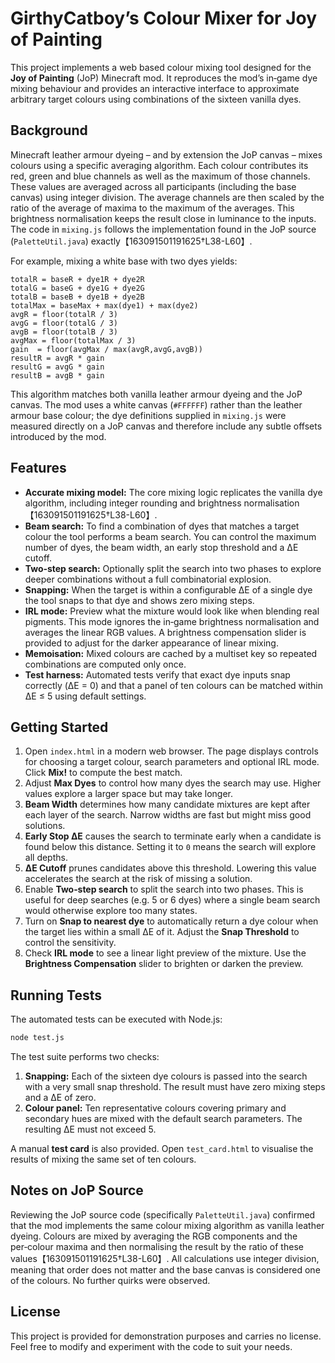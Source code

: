 # GirthyCatboy’s Colour Mixer for Joy of Painting

This project implements a web based colour mixing tool designed for the **Joy of Painting** (JoP) Minecraft mod.  It reproduces the mod’s in‑game dye mixing behaviour and provides an interactive interface to approximate arbitrary target colours using combinations of the sixteen vanilla dyes.

## Background

Minecraft leather armour dyeing – and by extension the JoP canvas – mixes colours using a specific averaging algorithm.  Each colour contributes its red, green and blue channels as well as the maximum of those channels.  These values are averaged across all participants (including the base canvas) using integer division.  The average channels are then scaled by the ratio of the average of maxima to the maximum of the averages.  This brightness normalisation keeps the result close in luminance to the inputs.  The code in `mixing.js` follows the implementation found in the JoP source (`PaletteUtil.java`) exactly【163091501191625†L38-L60】.

For example, mixing a white base with two dyes yields:

```
totalR = baseR + dye1R + dye2R
totalG = baseG + dye1G + dye2G
totalB = baseB + dye1B + dye2B
totalMax = baseMax + max(dye1) + max(dye2)
avgR = floor(totalR / 3)
avgG = floor(totalG / 3)
avgB = floor(totalB / 3)
avgMax = floor(totalMax / 3)
gain  = floor(avgMax / max(avgR,avgG,avgB))
resultR = avgR * gain
resultG = avgG * gain
resultB = avgB * gain
```

This algorithm matches both vanilla leather armour dyeing and the JoP canvas.  The mod uses a white canvas (`#FFFFFF`) rather than the leather armour base colour; the dye definitions supplied in `mixing.js` were measured directly on a JoP canvas and therefore include any subtle offsets introduced by the mod.

## Features

- **Accurate mixing model:** The core mixing logic replicates the vanilla dye algorithm, including integer rounding and brightness normalisation【163091501191625†L38-L60】.
- **Beam search:** To find a combination of dyes that matches a target colour the tool performs a beam search.  You can control the maximum number of dyes, the beam width, an early stop threshold and a ΔE cutoff.
- **Two‑step search:** Optionally split the search into two phases to explore deeper combinations without a full combinatorial explosion.
- **Snapping:** When the target is within a configurable ΔE of a single dye the tool snaps to that dye and shows zero mixing steps.
- **IRL mode:** Preview what the mixture would look like when blending real pigments.  This mode ignores the in‑game brightness normalisation and averages the linear RGB values.  A brightness compensation slider is provided to adjust for the darker appearance of linear mixing.
- **Memoisation:** Mixed colours are cached by a multiset key so repeated combinations are computed only once.
- **Test harness:** Automated tests verify that exact dye inputs snap correctly (ΔE = 0) and that a panel of ten colours can be matched within ΔE ≤ 5 using default settings.

## Getting Started

1. Open `index.html` in a modern web browser.  The page displays controls for choosing a target colour, search parameters and optional IRL mode.  Click **Mix!** to compute the best match.
2. Adjust **Max Dyes** to control how many dyes the search may use.  Higher values explore a larger space but may take longer.
3. **Beam Width** determines how many candidate mixtures are kept after each layer of the search.  Narrow widths are fast but might miss good solutions.
4. **Early Stop ΔE** causes the search to terminate early when a candidate is found below this distance.  Setting it to `0` means the search will explore all depths.
5. **ΔE Cutoff** prunes candidates above this threshold.  Lowering this value accelerates the search at the risk of missing a solution.
6. Enable **Two‑step search** to split the search into two phases.  This is useful for deep searches (e.g. 5 or 6 dyes) where a single beam search would otherwise explore too many states.
7. Turn on **Snap to nearest dye** to automatically return a dye colour when the target lies within a small ΔE of it.  Adjust the **Snap Threshold** to control the sensitivity.
8. Check **IRL mode** to see a linear light preview of the mixture.  Use the **Brightness Compensation** slider to brighten or darken the preview.

## Running Tests

The automated tests can be executed with Node.js:

```bash
node test.js
```

The test suite performs two checks:

1. **Snapping:** Each of the sixteen dye colours is passed into the search with a very small snap threshold.  The result must have zero mixing steps and a ΔE of zero.
2. **Colour panel:** Ten representative colours covering primary and secondary hues are mixed with the default search parameters.  The resulting ΔE must not exceed 5.

A manual **test card** is also provided.  Open `test_card.html` to visualise the results of mixing the same set of ten colours.

## Notes on JoP Source

Reviewing the JoP source code (specifically `PaletteUtil.java`) confirmed that the mod implements the same colour mixing algorithm as vanilla leather dyeing.  Colours are mixed by averaging the RGB components and the per‑colour maxima and then normalising the result by the ratio of these values【163091501191625†L38-L60】.  All calculations use integer division, meaning that order does not matter and the base canvas is considered one of the colours.  No further quirks were observed.

## License

This project is provided for demonstration purposes and carries no license.  Feel free to modify and experiment with the code to suit your needs.